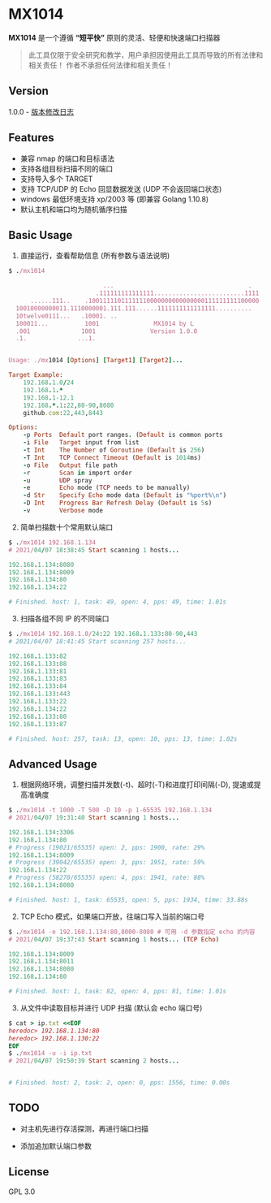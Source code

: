 # MX1014

**MX1014** 是一个遵循 **“短平快”** 原则的灵活、轻便和快速端口扫描器

> 此工具仅限于安全研究和教学，用户承担因使用此工具而导致的所有法律和相关责任！ 作者不承担任何法律和相关责任！


## Version

1.0.0 - [版本修改日志](CHANGELOG.md)



## Features

* 兼容 nmap 的端口和目标语法
* 支持各组目标扫描不同的端口
* 支持导入多个 TARGET
* 支持 TCP/UDP 的 Echo 回显数据发送 (UDP 不会返回端口状态)
* windows 最低环境支持 xp/2003 等 (即兼容 Golang 1.10.8)
* 默认主机和端口均为随机循序扫描



## Basic Usage
1. 直接运行，查看帮助信息 (所有参数与语法说明)
```ruby
$ ./mx1014

                          ...                                     .
                        .111111111111111.........................1111
      ......111..    .10011111011111110000000000000000111111111100000
  10010000000011.1110000001.111.111......1111111111111111..........
  10twelve0111...   .10001. ..
  100011...          1001               MX1014 by L
  .001              1001               Version 1.0.0
  .1.              ...1.


Usage: ./mx1014 [Options] [Target1] [Target2]...

Target Example:
    192.168.1.0/24
    192.168.1.*
    192.168.1-12.1
    192.168.*.1:22,80-90,8080
    github.com:22,443,8443

Options:
    -p Ports  Default port ranges. (Default is common ports
    -i File   Target input from list
    -t Int    The Number of Goroutine (Default is 256)
    -T Int    TCP Connect Timeout (Default is 1014ms)
    -o File   Output file path
    -r        Scan in import order
    -u        UDP spray
    -e        Echo mode (TCP needs to be manually)
    -d Str    Specify Echo mode data (Default is "%port%\n")
    -D Int    Progress Bar Refresh Delay (Default is 5s)
    -v        Verbose mode
```

2. 简单扫描数十个常用默认端口
```ruby
$ ./mx1014 192.168.1.134
# 2021/04/07 18:38:45 Start scanning 1 hosts...

192.168.1.134:8080
192.168.1.134:8009
192.168.1.134:80
192.168.1.134:22

# Finished. host: 1, task: 49, open: 4, pps: 49, time: 1.01s
```

3. 扫描各组不同 IP 的不同端口
```ruby
$ ./mx1014 192.168.1.0/24:22 192.168.1.133:80-90,443
# 2021/04/07 18:41:45 Start scanning 257 hosts...

192.168.1.133:82
192.168.1.133:88
192.168.1.133:81
192.168.1.133:83
192.168.1.133:84
192.168.1.133:443
192.168.1.133:22
192.168.1.134:22
192.168.1.133:80
192.168.1.133:87

# Finished. host: 257, task: 13, open: 10, pps: 13, time: 1.02s
```


## Advanced Usage
1. 根据网络环境，调整扫描并发数(-t)、超时(-T)和进度打印间隔(-D), 提速或提高准确度
```ruby
$ ./mx1014 -t 1000 -T 500 -D 10 -p 1-65535 192.168.1.134
# 2021/04/07 19:31:40 Start scanning 1 hosts...

192.168.1.134:3306
192.168.1.134:80
# Progress (19021/65535) open: 2, pps: 1900, rate: 29%
192.168.1.134:8009
# Progress (39042/65535) open: 3, pps: 1951, rate: 59%
192.168.1.134:22
# Progress (58270/65535) open: 4, pps: 1941, rate: 88%
192.168.1.134:8080

# Finished. host: 1, task: 65535, open: 5, pps: 1934, time: 33.88s
```

2. TCP Echo 模式，如果端口开放，往端口写入当前的端口号
```ruby
$ ./mx1014 -e 192.168.1.134:80,8000-8080 # 可用 -d 参数指定 echo 的内容
# 2021/04/07 19:37:43 Start scanning 1 hosts... (TCP Echo)

192.168.1.134:8009
192.168.1.134:8011
192.168.1.134:8080
192.168.1.134:80

# Finished. host: 1, task: 82, open: 4, pps: 81, time: 1.01s
```

3. 从文件中读取目标并进行 UDP 扫描 (默认会 echo 端口号)
```ruby
$ cat > ip.txt <<EOF
heredoc> 192.168.1.134:80
heredoc> 192.168.1.130:22
EOF
$ ./mx1014 -u -i ip.txt
# 2021/04/07 19:50:39 Start scanning 2 hosts...


# Finished. host: 2, task: 2, open: 0, pps: 1556, time: 0.00s
```


## TODO

 * 对主机先进行存活探测，再进行端口扫描

 * 添加追加默认端口参数


## License

GPL 3.0
